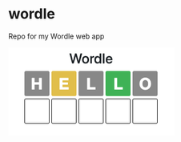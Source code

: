 # wordle
Repo for my Wordle web app

![wordle screesnhot](https://raw.githubusercontent.com/steodose/wordle/main/wordle-screenshot2.png)
